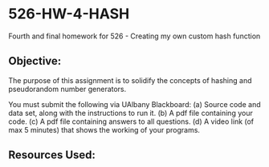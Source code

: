 # 526-HW-4-HASH
Fourth and final homework for 526 - Creating my own custom hash function

## Objective:
The purpose of this assignment is to solidify the concepts of hashing and pseudorandom number
generators.

You must submit the following via UAlbany Blackboard:
(a) Source code and data set, along with the instructions to run it.
(b) A pdf file containing your code.
(c) A pdf file containing answers to all questions.
(d) A video link (of max 5 minutes) that shows the working of your programs.

## Resources Used:
